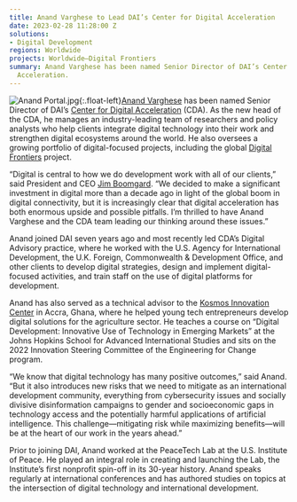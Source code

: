 ```yaml
---
title: Anand Varghese to Lead DAI’s Center for Digital Acceleration
date: 2023-02-28 11:28:00 Z
solutions:
- Digital Development
regions: Worldwide
projects: Worldwide—Digital Frontiers
summary: Anand Varghese has been named Senior Director of DAI’s Center for Digital
  Acceleration.
---
```


![Anand Portal.jpg](/uploads/Anand%20Portal.jpg){:.float-left}[Anand Varghese](https://www.dai.com/who-we-are/our-team/anand-varghese) has been named Senior Director of DAI’s [Center for Digital Acceleration](https://www.dai.com/our-work/solutions/digital-acceleration) (CDA). As the new head of the CDA, he manages an industry-leading team of researchers and policy analysts who help clients integrate digital technology into their work and strengthen digital ecosystems around the world. He also oversees a growing portfolio of digital-focused projects, including the global [Digital Frontiers](https://www.dai.com/our-work/projects/worldwide-digital-frontiers-df) project. 

“Digital is central to how we do development work with all of our clients,” said President and CEO [Jim Boomgard](https://www.dai.com/who-we-are/board/james-boomgard). “We decided to make a significant investment in digital more than a decade ago in light of the global boom in digital connectivity, but it is increasingly clear that digital acceleration has both enormous upside and possible pitfalls. I’m thrilled to have Anand Varghese and the CDA team leading our thinking around these issues.”
 
Anand joined DAI seven years ago and most recently led CDA’s Digital Advisory practice, where he worked with the U.S. Agency for International Development, the U.K. Foreign, Commonwealth & Development Office, and other clients to develop digital strategies, design and implement digital-focused activities, and train staff on the use of digital platforms for development.

Anand has also served as a technical advisor to the [Kosmos Innovation Center](https://www.dai.com/our-work/projects/ghana-kosmos-innovation-center-kic) in Accra, Ghana, where he helped young tech entrepreneurs develop digital solutions for the agriculture sector. He teaches a course on “Digital Development: Innovative Use of Technology in Emerging Markets” at the Johns Hopkins School for Advanced International Studies and sits on the 2022 Innovation Steering Committee of the Engineering for Change program. 
 
“We know that digital technology has many positive outcomes,” said Anand. “But it also introduces new risks that we need to mitigate as an international development community, everything from cybersecurity issues and socially divisive disinformation campaigns to gender and socioeconomic gaps in technology access and the potentially harmful applications of artificial intelligence. This challenge—mitigating risk while maximizing benefits—will be at the heart of our work in the years ahead.”
 
Prior to joining DAI, Anand worked at the PeaceTech Lab at the U.S. Institute of Peace. He played an integral role in creating and launching the Lab, the Institute’s first nonprofit spin-off in its 30-year history. Anand speaks regularly at international conferences and has authored studies on topics at the intersection of digital technology and international development.

